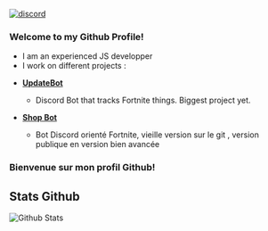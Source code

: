 <a href="https://discord.com/channels/@me"><img src="https://img.shields.io/badge/Discord-Artlfmj%232660-%237289DA?style=flat&logo=discord" alt="discord"/></a>
### Welcome to my Github Profile!
- I am an experienced JS developper
- I work on different projects : 

* **[UpdateBot](https://github.com/Artlfmj/Artlfmj/updatebot)** 
  * Discord Bot that tracks Fortnite things. Biggest project yet.

* **[Shop Bot](https://github.com/Artlfmj/shop-fortnite-bot)**
  * Bot Discord orienté Fortnite, vieille version sur le git , version publique en version bien avancée


### Bienvenue sur mon profil Github!



## Stats Github
<img src="https://github-readme-stats.vercel.app/api?username=Artlfmj&show_icons=true&theme=light&count_private=true" alt="Github Stats"/>
